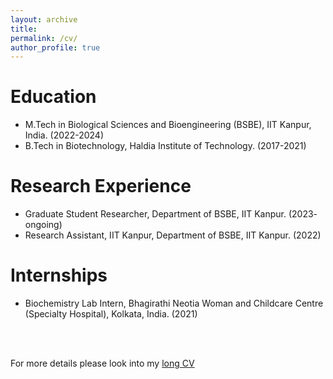```yaml
---
layout: archive
title: 
permalink: /cv/
author_profile: true
---
```


Education
======
* M.Tech in Biological Sciences and Bioengineering (BSBE), IIT Kanpur, India. (2022-2024)
* B.Tech in Biotechnology, Haldia Institute of Technology. (2017-2021)

Research Experience
======
* Graduate Student Researcher, Department of BSBE, IIT Kanpur. (2023- ongoing)
* Research Assistant, IIT Kanpur, Department of BSBE, IIT Kanpur. (2022)

Internships
======
* Biochemistry Lab Intern, Bhagirathi Neotia Woman and Childcare Centre (Specialty Hospital), Kolkata, India. (2021)

<br>
<br>

For more details please look into my [long CV](https://drive.google.com/file/d/1uVusOrWe5QGaM9e80UkQ_nvPNQGOmCz5/view?usp=drivesdk)
